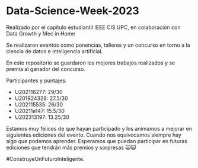 # Data-Science-Week-2023
Realizado por el capítulo estudiantil IEEE CIS UPC, en colaboración con Data Growth y Mec in Home

Se realizaron eventos como ponencias, talleres y un concurso en torno a la ciencia de datos e inteligencia artificial.

En este repositorio se guardaron los mejores trabajos realizados y se premia al ganador del concurso.

Participantes y puntajes:

- U202116277: 29/30
- U201924328: 27.5/30
- U202115535: 26/30
- U20211a147: 15.5/30
- U202313197: 13.25/30

Estamos muy felices de que hayan participado y los animamos a mejorar en siguientes ediciones del evento. Cuando nos equivocamos siempre hay algo que podemos aprender. Esperamos que puedan participar en futuras ediciones que tendrán más premios y sorpresas 🙀🙀

\#ConstruyeUnFuturoInteligente.
